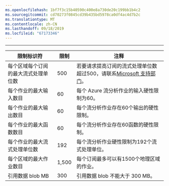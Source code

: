 ```yaml
---
ms.openlocfilehash: 1bf7f3c15b40590c400e8a730de20c199bb1b4c2
ms.sourcegitcommit: cd70273f0845cd39b435bd5978ca0df4ac4d7b2c
ms.translationtype: MT
ms.contentlocale: zh-CN
ms.lasthandoff: 09/18/2019
ms.locfileid: "67173346"
---
```

---
| 限制标识符 | 限制 | 注释 |
| --- | --- | --- |
| 每个区域每个订阅的最大流式处理单位数 |500 |若要请求提高订阅的流式处理单位数超过500，请联系[Microsoft 支持部门](https://support.microsoft.com/en-us)。 |
| 每个作业的最大输入数目 |60 |每个 Azure 流分析作业的输入硬性限制为60。 |
| 每个作业的最大输出数目 |60 |每个流分析作业存在60个输出的硬性限制。 |
| 每个作业的最大函数数目 |60 |每个流分析作业存在60函数的硬性限制。 |
| 每个作业的最大流式处理单位数 |192 |每个流分析作业硬性限制为192个流式处理单位。 |
| 每个区域的最大作业数目 |1,500 |每个订阅最多可以有1500个地理区域的作业。 |
| 引用数据 blob MB | 300 | 引用数据 blob 不能大于 300 MB。 |

